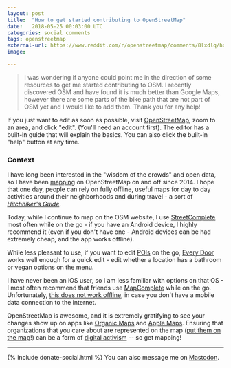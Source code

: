 ```yaml
---
layout: post
title:  "How to get started contributing to OpenStreetMap"
date:   2018-05-25 00:03:00 UTC
categories: social comments
tags: openstreetmap
external-url: https://www.reddit.com/r/openstreetmap/comments/8lxdlq/how_to_get_started_contributing/dzj5gpt/
image: 

---
```


> I was wondering if anyone could point me in the direction of some resources to get me started contributing to OSM. I recently discovered OSM and have found it is much better than Google Maps, however there are some parts of the bike path that are not part of OSM yet and I would like to add them. Thank you for any help!

If you just want to edit as soon as possible, visit [OpenStreetMap](https://www.openstreetmap.org), zoom to an area, and click "edit". (You'll need an account first). The editor has a built-in guide that will explain the basics. You can also click the built-in "help" button at any time.

### Context

I have long been interested in the "wisdom of the crowds" and open data, so I have been [mapping](https://www.openstreetmap.org/user/yoasif) on OpenStreetMap on and off since 2014. I hope that one day, people can rely on fully offline, useful maps for day to day activities around their neighborhoods and during travel - a sort of [*Hitchhiker's Guide*](https://en.wikipedia.org/wiki/The_Hitchhiker%27s_Guide_to_the_Galaxy).

Today, while I continue to map on the OSM website, I use [StreetComplete](https://streetcomplete.app/) most often while on the go - if you have an Android device, I highly recommend it (even if you don't have one - Android devices can be had extremely cheap, and the app works offline). 

While less pleasant to use, if you want to edit [POIs](https://en.wikipedia.org/wiki/Point_of_interest) on the go, [Every Door](https://f-droid.org/packages/info.zverev.ilya.every_door/) works well enough for a quick edit - edit whether a location has a bathroom or vegan options on the menu.

I have never been an iOS user, so I am less familiar with options on that OS - I most often recommend that friends use [MapComplete](https://mapcomplete.org/) while on the go. Unfortunately, [this does not work offline](https://github.com/pietervdvn/MapComplete/issues/2111), in case you don't have a mobile data connection to the internet.

OpenStreetMap is awesome, and it is extremely gratifying to see your changes show up on apps like [Organic Maps](https://organicmaps.app/) and [Apple Maps](https://www.apple.com/maps/). Ensuring that organizations that you care about are represented on the map ([put them on the map](https://www.merriam-webster.com/dictionary/put%20%28something%20or%20someone%29%20on%20the%20mapgit)!) can be a form of [digital activism](https://mastodon.social/@yoasif/112944642638540978) -- so get mapping!

---

{% include donate-social.html %} You can also message me on [Mastodon](https://mastodon.social/@yoasif).